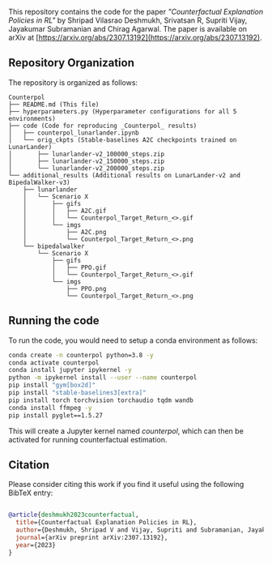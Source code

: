 This repository contains the code for the paper _"Counterfactual Explanation Policies in RL"_ by Shripad Vilasrao Deshmukh, Srivatsan R, Supriti Vijay, Jayakumar Subramanian and Chirag Agarwal. The paper is available on arXiv at [https://arxiv.org/abs/2307.13192](https://arxiv.org/abs/2307.13192).


## Repository Organization
The repository is organized as follows:
```
Counterpol
├── README.md (This file)
├── hyperparameters.py (Hyperparameter configurations for all 5 environments)
├── code (Code for reproducing _Counterpol_ results)
│   ├── counterpol_lunarlander.ipynb
│   └── orig_ckpts (Stable-baselines A2C checkpoints trained on LunarLander)
│       ├── lunarlander-v2_100000_steps.zip
│       ├── lunarlander-v2_150000_steps.zip
│       └── lunarlander-v2_200000_steps.zip
└── additional_results (Additional results on LunarLander-v2 and BipedalWalker-v3)
	├── lunarlander
	│   └── Scenario X
	│       ├── gifs
	│       │   ├── A2C.gif
	│       │   └── Counterpol_Target_Return_<>.gif
	│       └── imgs
	│           ├── A2C.png
	│           └── Counterpol_Target_Return_<>.png
	└── bipedalwalker
		└── Scenario X
			├── gifs
			│   ├── PPO.gif
			│   └── Counterpol_Target_Return_<>.gif
			└── imgs
				├── PPO.png
				└── Counterpol_Target_Return_<>.png
```

## Running the code
To run the code, you would need to setup a conda environment as follows:

```sh
conda create -n counterpol python=3.8 -y
conda activate counterpol
conda install jupyter ipykernel -y
python -m ipykernel install --user --name counterpol
pip install "gym[box2d]"
pip install "stable-baselines3[extra]"
pip install torch torchvision torchaudio tqdm wandb
conda install ffmpeg -y
pip install pyglet==1.5.27
```

This will create a Jupyter kernel named _counterpol_, which can then be activated for running counterfactual estimation.

## Citation
Please consider citing this work if you find it useful using the following BibTeX entry:

```bibtex

@article{deshmukh2023counterfactual,
  title={Counterfactual Explanation Policies in RL},
  author={Deshmukh, Shripad V and Vijay, Supriti and Subramanian, Jayakumar and Agarwal, Chirag and others},
  journal={arXiv preprint arXiv:2307.13192},
  year={2023}
}
```